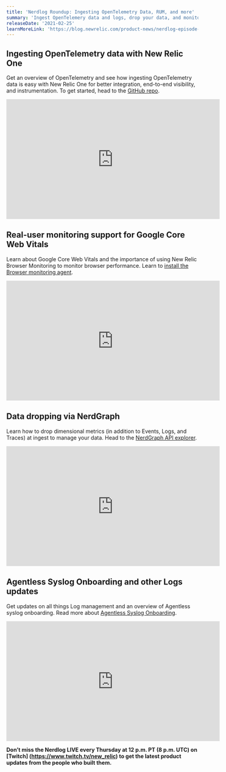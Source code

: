 ```yaml
---
title: 'Nerdlog Roundup: Ingesting OpenTelemetry Data, RUM, and more'
summary: 'Ingest OpenTelemery data and logs, drop your data, and monitor your browser performance'
releaseDate: '2021-02-25'
learnMoreLink: 'https://blog.newrelic.com/product-news/nerdlog-episode-2/?mkt_tok=eyJpIjoiTVdFNFlXSTVOMkptT0dOaSIsInQiOiJ0Q0JaeWlWTmVLU1FqNGViSVY0WUV2eUJPalI4WUNnZWdNMFlLSDcrUGsxbTh3TXJLcDY2QUt2MmVLNmt2d2l3ZDlVR3ltN3hYaVJXXC9tMDdNbmZ5Vnc9PSJ9'
---
```


## Ingesting OpenTelemetry data with New Relic One

Get an overview of OpenTelemetry and see how ingesting OpenTelemetry data is easy with New Relic One for better integration, end-to-end visibility, and instrumentation. To get started, head to the [GitHub repo](https://github.com/open-telemetry).

<iframe width="560" height="315" src="https://www.youtube.com/embed/YHyopdCfxsQ" frameborder="0" allow="accelerometer; autoplay; clipboard-write; encrypted-media; gyroscope; picture-in-picture" allowfullscreen></iframe>

## Real-user monitoring support for Google Core Web Vitals

Learn about Google Core Web Vitals and the importance of using New Relic Browser Monitoring to monitor browser performance. Learn to [install the Browser monitoring agent](https://docs.newrelic.com/docs/browser/browser-monitoring/installation/install-browser-monitoring-agent).

<iframe width="560" height="315" src="https://www.youtube.com/embed/1zCPIWArIy8" frameborder="0" allow="accelerometer; autoplay; clipboard-write; encrypted-media; gyroscope; picture-in-picture" allowfullscreen></iframe>

## Data dropping via NerdGraph

Learn how to drop dimensional metrics (in addition to Events, Logs, and Traces) at ingest to manage your data. Head to the [NerdGraph API explorer](https://api.newrelic.com/graphiql).

<iframe width="560" height="315" src="https://www.youtube.com/embed/Ye73mUGq-Ao" frameborder="0" allow="accelerometer; autoplay; clipboard-write; encrypted-media; gyroscope; picture-in-picture" allowfullscreen></iframe>

## Agentless Syslog Onboarding and other Logs updates

Get updates on all things Log management and an overview of Agentless syslog onboarding. Read more about [Agentless Syslog Onboarding](https://blog.newrelic.com/product-news/agentless-syslog-onboarding-new-relic-log-management/). 

<iframe width="560" height="315" src="https://www.youtube.com/embed/t6KFYfeEdjw" frameborder="0" allow="accelerometer; autoplay; clipboard-write; encrypted-media; gyroscope; picture-in-picture" allowfullscreen></iframe>

 **Don’t miss the Nerdlog LIVE every Thursday at 12 p.m. PT (8 p.m. UTC) on [Twitch] (https://www.twitch.tv/new_relic) to get the latest product updates from the people who built them.**
